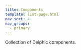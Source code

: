```yaml
---
title: Components
template: list-page.html
nav_sort: 4
nav_groups:
  - primary
---
```


Collection of Delphic components.